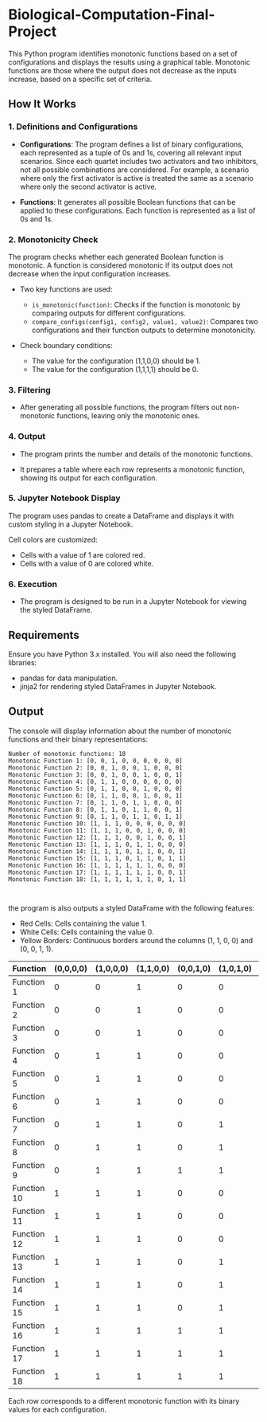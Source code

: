 # Biological-Computation-Final-Project


This Python program identifies monotonic functions based on a set of configurations and displays the results using a graphical table. Monotonic functions are those where the output does not decrease as the inputs increase, based on a specific set of criteria.

## How It Works

### 1. Definitions and Configurations

- **Configurations**: The program defines a list of binary configurations, each represented as a tuple of 0s and 1s, covering all relevant input scenarios. Since each quartet includes two activators and two inhibitors, not all possible combinations are considered. For example, a scenario where only the first activator is active is treated the same as a scenario where only the second activator is active.


- **Functions**: It generates all possible Boolean functions that can be applied to these configurations. Each function is represented as a list of 0s and 1s.

### 2. Monotonicity Check

The program checks whether each generated Boolean function is monotonic. A function is considered monotonic if its output does not decrease when the input configuration increases.

- Two key functions are used:
  - `is_monotonic(function)`: Checks if the function is monotonic by comparing outputs for different configurations.
  - `compare_configs(config1, config2, value1, value2)`: Compares two configurations and their function outputs to determine monotonicity.

- Check boundary conditions:
   - The value for the configuration (1,1,0,0) should be 1.
   - The value for the configuration (1,1,1,1) should be 0.
 
### 3. Filtering

- After generating all possible functions, the program filters out non-monotonic functions, leaving only the monotonic ones.

### 4. Output

- The program prints the number and details of the monotonic functions.

- It prepares a table where each row represents a monotonic function, showing its output for each configuration.

### 5. Jupyter Notebook Display

The program uses pandas to create a DataFrame and displays it with custom styling in a Jupyter Notebook.

Cell colors are customized:

- Cells with a value of 1 are colored red.
- Cells with a value of 0 are colored white.
  
### 6. Execution

- The program is designed to be run in a Jupyter Notebook for viewing the styled DataFrame.

## Requirements

Ensure you have Python 3.x installed. You will also need the following libraries:

- pandas for data manipulation.
- jinja2 for rendering styled DataFrames in Jupyter Notebook.


## Output

The console will display information about the number of monotonic functions and their binary representations:


```plaintext
Number of monotonic functions: 18
Monotonic Function 1: [0, 0, 1, 0, 0, 0, 0, 0, 0]
Monotonic Function 2: [0, 0, 1, 0, 0, 1, 0, 0, 0]
Monotonic Function 3: [0, 0, 1, 0, 0, 1, 0, 0, 1]
Monotonic Function 4: [0, 1, 1, 0, 0, 0, 0, 0, 0]
Monotonic Function 5: [0, 1, 1, 0, 0, 1, 0, 0, 0]
Monotonic Function 6: [0, 1, 1, 0, 0, 1, 0, 0, 1]
Monotonic Function 7: [0, 1, 1, 0, 1, 1, 0, 0, 0]
Monotonic Function 8: [0, 1, 1, 0, 1, 1, 0, 0, 1]
Monotonic Function 9: [0, 1, 1, 0, 1, 1, 0, 1, 1]
Monotonic Function 10: [1, 1, 1, 0, 0, 0, 0, 0, 0]
Monotonic Function 11: [1, 1, 1, 0, 0, 1, 0, 0, 0]
Monotonic Function 12: [1, 1, 1, 0, 0, 1, 0, 0, 1]
Monotonic Function 13: [1, 1, 1, 0, 1, 1, 0, 0, 0]
Monotonic Function 14: [1, 1, 1, 0, 1, 1, 0, 0, 1]
Monotonic Function 15: [1, 1, 1, 0, 1, 1, 0, 1, 1]
Monotonic Function 16: [1, 1, 1, 1, 1, 1, 0, 0, 0]
Monotonic Function 17: [1, 1, 1, 1, 1, 1, 0, 0, 1]
Monotonic Function 18: [1, 1, 1, 1, 1, 1, 0, 1, 1]



```


the program is also outputs a styled DataFrame with the following features:

- Red Cells: Cells containing the value 1.
- White Cells: Cells containing the value 0.
- Yellow Borders: Continuous borders around the columns (1, 1, 0, 0) and (0, 0, 1, 1).

| Function   | (0,0,0,0) | (1,0,0,0) | (1,1,0,0) | (0,0,1,0) | (1,0,1,0) | (1,1,1,0) | (0,0,1,1) | (1,0,1,1) | (1,1,1,1) |
|------------|-----------|-----------|-----------|-----------|-----------|-----------|-----------|-----------|-----------|
| Function 1 | 0         | 0         | 1         | 0         | 0         | 0         | 0         | 0         | 0         |
| Function 2 | 0         | 0         | 1         | 0         | 0         | 1         | 0         | 0         | 0         |
| Function 3 | 0         | 0         | 1         | 0         | 0         | 1         | 0         | 0         | 1         |
| Function 4 | 0         | 1         | 1         | 0         | 0         | 0         | 0         | 0         | 0         |
| Function 5 | 0         | 1         | 1         | 0         | 0         | 1         | 0         | 0         | 0         |
| Function 6 | 0         | 1         | 1         | 0         | 0         | 1         | 0         | 0         | 1         |
| Function 7 | 0         | 1         | 1         | 0         | 1         | 1         | 0         | 0         | 0         |
| Function 8 | 0         | 1         | 1         | 0         | 1         | 1         | 0         | 0         | 1         |
| Function 9 | 0         | 1         | 1         | 1         | 1         | 1         | 0         | 1         | 1         |
| Function 10| 1         | 1         | 1         | 0         | 0         | 0         | 0         | 0         | 0         |
| Function 11| 1         | 1         | 1         | 0         | 0         | 1         | 0         | 0         | 0         |
| Function 12| 1         | 1         | 1         | 0         | 0         | 1         | 0         | 0         | 1         |
| Function 13| 1         | 1         | 1         | 0         | 1         | 1         | 0         | 0         | 0         |
| Function 14| 1         | 1         | 1         | 0         | 1         | 1         | 0         | 0         | 1         |
| Function 15| 1         | 1         | 1         | 0         | 1         | 1         | 0         | 1         | 1         |
| Function 16| 1         | 1         | 1         | 1         | 1         | 1         | 0         | 0         | 0         |
| Function 17| 1         | 1         | 1         | 1         | 1         | 1         | 0         | 0         | 1         |
| Function 18| 1         | 1         | 1         | 1         | 1         | 1         | 0         | 1         | 1         |


Each row corresponds to a different monotonic function with its binary values for each configuration.




